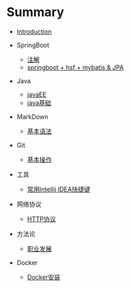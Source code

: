 # Summary

* [Introduction](README.md)

* SpringBoot
  * [注解](/SpringBoot/注解.md)
  * [springboot + hsf + mybatis & JPA](/SpringBoot/hsf.md)

* Java
  * [javaEE](/Java/javaEE.md)
  * [java基础](/Java/java基础.md)

* MarkDown
  * [基本语法](/MarkDown/基本语法.md)

* Git
  * [基本操作](/Git/基本操作.md)

* 工具
  * [常用Intellij IDEA快捷键](/工具/IDEA快捷键.md)

* 网络协议
  * [HTTP协议](/网络协议/HTTP协议.md)

* 方法论
  * [职业发展](/方法论/职业发展.md)

* Docker
  * [Docker安装](/Docker/Docker安装.md)
